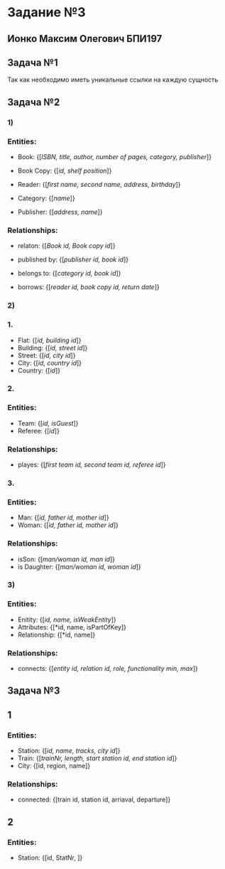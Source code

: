 
# Задание №3


## Ионко Максим Олегович БПИ197


## Задача №1
Так как необходимо иметь уникальные ссылки на каждую сущность


## Задача №2
### 1)
### Entities:

* Book: {[*ISBN, title, author, number of pages, category, publisher*]}

* Book Copy: {[*id, shelf position*]}

* Reader: {[*first name, second name, address, birthday*]}

* Category: {[*name*]}

* Publisher: {[*address, name*]}

### Relationships:

* relaton: {[*Book id, Book copy id*]}

* published by: {[*publisher id, book id*]}

* belongs to: {[*category id, book id*]}

* borrows: {[*reader id, book copy id, return date*]}

### 2)
### 1. 
* Flat: {[*id, building id*]}
* Building: {[*id, street id*]}
* Street: {[*id, city id*]}
* City: {[*id, country id*]}
* Country: {[*id*]}

### 2. 
### Entities: 
* Team: {[*id, isGuest*]}
* Referee: {[*id*]}

### Relationships:
* playes: {[*first team id, second team id, referee id*]}

### 3.
### Entities: 
* Man: {[*id, father id, mother id*]}
* Woman: {[*id, father id, mother id*]}

### Relationships:
* isSon: {[*man/woman id, man id*]}
* is Daughter: {[*man/woman id, woman id*]}

### 3)
### Entities: 
* Enitity: {[*id, name, isWeakEntity*]}
* Attributes: {[*id, name, isPartOfKey]}
* Relationship: {[*id, name]}

### Relationships:
* connects: {[*entity id, relation id, role, functionality min, max*]}


## Задача №3
## 1
### Entities: 
* Station: {[*id, name, tracks, city id*]}
* Train: {[*trainNr, length, start station id, end station id*]}
* City: {[id, region, name]}

### Relationships:
* connected: {[train id, station id, arriaval, departure]}

## 2
### Entities: 
* Station: {[id, StatNr, ]}




